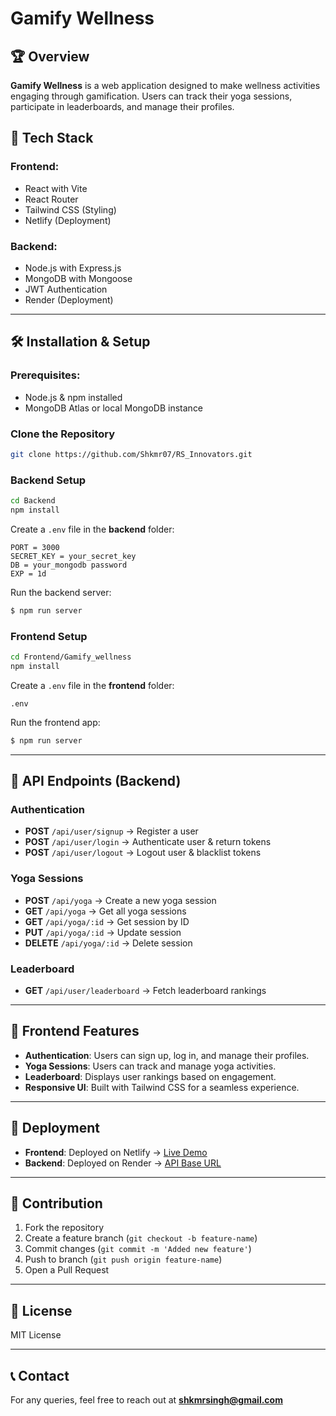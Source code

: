 # Gamify Wellness

## 🏆 Overview
**Gamify Wellness** is a web application designed to make wellness activities engaging through gamification. Users can track their yoga sessions, participate in leaderboards, and manage their profiles.

## 🚀 Tech Stack
### Frontend:
- React with Vite
- React Router
- Tailwind CSS (Styling)
- Netlify (Deployment)

### Backend:
- Node.js with Express.js
- MongoDB with Mongoose
- JWT Authentication
- Render (Deployment)

---

## 🛠 Installation & Setup
### Prerequisites:
- Node.js & npm installed
- MongoDB Atlas or local MongoDB instance

### Clone the Repository
```sh
git clone https://github.com/Shkmr07/RS_Innovators.git
```

### Backend Setup
```sh
cd Backend
npm install
```
Create a `.env` file in the **backend** folder:
```env
PORT = 3000
SECRET_KEY = your_secret_key
DB = your_mongodb password
EXP = 1d
```
Run the backend server:
```sh
$ npm run server
```

### Frontend Setup
```sh
cd Frontend/Gamify_wellness
npm install
```
Create a `.env` file in the **frontend** folder:
```env
.env
```
Run the frontend app:
```sh
$ npm run server
```

---

## 📡 API Endpoints (Backend)
### Authentication
- **POST** `/api/user/signup` → Register a user
- **POST** `/api/user/login` → Authenticate user & return tokens
- **POST** `/api/user/logout` → Logout user & blacklist tokens

### Yoga Sessions
- **POST** `/api/yoga` → Create a new yoga session
- **GET** `/api/yoga` → Get all yoga sessions
- **GET** `/api/yoga/:id` → Get session by ID
- **PUT** `/api/yoga/:id` → Update session
- **DELETE** `/api/yoga/:id` → Delete session

### Leaderboard
- **GET** `/api/user/leaderboard` → Fetch leaderboard rankings

---

## 🎨 Frontend Features
- **Authentication**: Users can sign up, log in, and manage their profiles.
- **Yoga Sessions**: Users can track and manage yoga activities.
- **Leaderboard**: Displays user rankings based on engagement.
- **Responsive UI**: Built with Tailwind CSS for a seamless experience.

---

## 🚀 Deployment
- **Frontend**: Deployed on Netlify → [Live Demo](https://gamifywellness.netlify.app/)
- **Backend**: Deployed on Render → [API Base URL](https://rs-innovators.onrender.com/)

---

## 🤝 Contribution
1. Fork the repository
2. Create a feature branch (`git checkout -b feature-name`)
3. Commit changes (`git commit -m 'Added new feature'`)
4. Push to branch (`git push origin feature-name`)
5. Open a Pull Request

---

## 📜 License
MIT License

---

## 📞 Contact
For any queries, feel free to reach out at **shkmrsingh@gmail.com**


